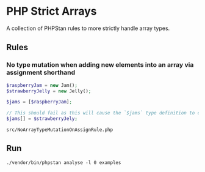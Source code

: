 # PHP Strict Arrays 

A collection of PHPStan rules to more strictly handle array types. 

## Rules

### No type mutation when adding new elements into an array via assignment shorthand

```php
$raspberryJam = new Jam();
$strawberryJelly = new Jelly();

$jams = [$raspberryJam];

// This should fail as this will cause the `$jams` type definition to change from Jam[] to Jam|Jelly[] 
$jams[] = $strawberryJely;
```

`src/NoArrayTypeMutationOnAssignRule.php`

## Run

```
./vendor/bin/phpstan analyse -l 0 examples
```
